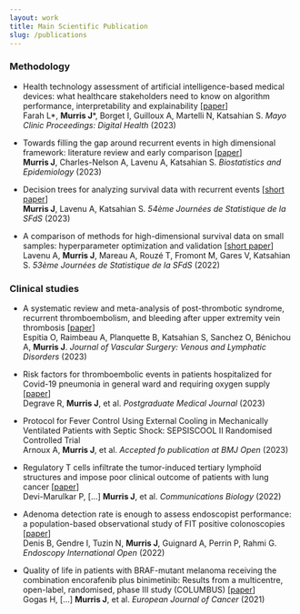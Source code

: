 ```yaml
---
layout: work
title: Main Scientific Publication
slug: /publications
---
```


### **Methodology**
* Health technology assessment of artificial intelligence-based medical devices: what healthcare stakeholders need to know on algorithm performance, interpretability and explainability [[paper](https://www.mcpdigitalhealth.org/article/S2949-7612(23)00010-X/fulltext)] <br> Farah L\*, **Murris J**\*, Borget I, Guilloux A, Martelli N, Katsahian S. *Mayo Clinic Proceedings: Digital Health* (2023)

* Towards filling the gap around recurrent events in high dimensional framework: literature review and early comparison [[paper](https://www.tandfonline.com/doi/full/10.1080/24709360.2023.2283650)] <br> **Murris J**, Charles-Nelson A, Lavenu A, Katsahian S. *Biostatistics and Epidemiology* (2023)

* Decision trees for analyzing survival data with recurrent events [[short paper](https://drive.google.com/file/d/1mW-bA4_IwfshLMIMNN-vUjUh1lHPTd4-/view)] <br> **Murris J**, Lavenu A, Katsahian S. *54ème Journées de Statistique de la SFdS* (2023)

* A comparison of methods for high-dimensional survival data on small samples: hyperparameter optimization and validation [[short paper](https://jds22.sciencesconf.org/data/pages/LivretJdS22_version_longue.pdf)] <br> Lavenu A, **Murris J**, Mareau A, Rouzé T, Fromont M, Gares V, Katsahian S. *53ème Journées de Statistique de la SFdS* (2022)

### **Clinical studies**
* A systematic review and meta-analysis of post-thrombotic syndrome, recurrent thromboembolism, and bleeding after upper extremity vein thrombosis [[paper](https://www.jvsvenous.org/article/S2213-333X(23)00382-7/fulltext#%20)] <br> Espitia O, Raimbeau A, Planquette B, Katsahian S, Sanchez O, Bénichou A, **Murris J**. *Journal of Vascular Surgery: Venous and Lymphatic Disorders* (2023)

* Risk factors for thromboembolic events in patients hospitalized for Covid-19 pneumonia in general ward and requiring oxygen supply [[paper](https://academic.oup.com/pmj/advance-article-abstract/doi/10.1093/postmj/qgad104/7425479?redirectedFrom=fulltext)] <br> Degrave R, **Murris J**, et al. *Postgraduate Medical Journal* (2023)

* Protocol for Fever Control Using External Cooling in Mechanically Ventilated Patients with Septic Shock: SEPSISCOOL II Randomised Controlled Trial <br> Arnoux A, **Murris J**, et al. *Accepted fo publication at BMJ Open* (2023)

* Regulatory T cells infiltrate the tumor-induced tertiary lymphoïd structures and impose poor clinical outcome of patients with lung cancer [[paper](https://www.nature.com/articles/s42003-022-04356-y)] <br> Devi-Marulkar P, […] **Murris J**, et al. *Communications Biology* (2022)

* Adenoma detection rate is enough to assess endoscopist performance: a population-based observational study of FIT positive colonoscopies [[paper](https://pubmed.ncbi.nlm.nih.gov/36118642/)] <br> Denis B, Gendre I, Tuzin N, **Murris J**, Guignard A, Perrin P, Rahmi G. *Endoscopy International Open* (2022)

* Quality of life in patients with BRAF-mutant melanoma receiving the combination encorafenib plus binimetinib: Results from a multicentre, open-label, randomised, phase III study (COLUMBUS) [[paper](https://pubmed.ncbi.nlm.nih.gov/34091420/)] <br> Gogas H, […] **Murris J**, et al. *European Journal of Cancer* (2021)

